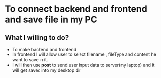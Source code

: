 # To connect backend and frontend and save file in my PC

## What I willing to do?
- To make backend and frontend
- In frontend I will allow user to select filename , fileType and content he want to save in it.
- I will then use **post** to send user input data to server(my laptop) and it will get saved into my desktop dir
